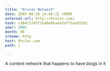 ```yaml
---
title: "9rules Network"
date: 2005-08-26 14:40:12 +0000
external-url: http://9rules.com/
hash: ca8411f45f1b40e6ba4a3af75aa93162
year: 2005
month: 08
scheme: http
host: 9rules.com
path: /

---
```


A content network that happens to have blogs in it
